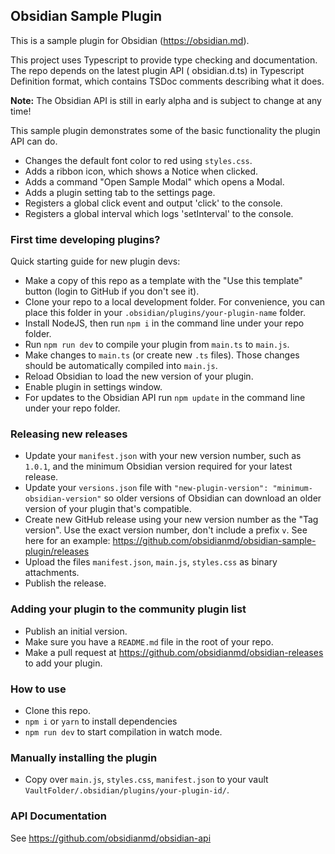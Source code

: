 ## Obsidian Sample Plugin

This is a sample plugin for Obsidian (https://obsidian.md).

This project uses Typescript to provide type checking and documentation. The repo depends on the latest plugin API (
obsidian.d.ts) in Typescript Definition format, which contains TSDoc comments describing what it does.

**Note:** The Obsidian API is still in early alpha and is subject to change at any time!

This sample plugin demonstrates some of the basic functionality the plugin API can do.

- Changes the default font color to red using `styles.css`.
- Adds a ribbon icon, which shows a Notice when clicked.
- Adds a command "Open Sample Modal" which opens a Modal.
- Adds a plugin setting tab to the settings page.
- Registers a global click event and output 'click' to the console.
- Registers a global interval which logs 'setInterval' to the console.

### First time developing plugins?

Quick starting guide for new plugin devs:

- Make a copy of this repo as a template with the "Use this template" button (login to GitHub if you don't see it).
- Clone your repo to a local development folder. For convenience, you can place this folder in
  your `.obsidian/plugins/your-plugin-name` folder.
- Install NodeJS, then run `npm i` in the command line under your repo folder.
- Run `npm run dev` to compile your plugin from `main.ts` to `main.js`.
- Make changes to `main.ts` (or create new `.ts` files). Those changes should be automatically compiled into `main.js`.
- Reload Obsidian to load the new version of your plugin.
- Enable plugin in settings window.
- For updates to the Obsidian API run `npm update` in the command line under your repo folder.

### Releasing new releases

- Update your `manifest.json` with your new version number, such as `1.0.1`, and the minimum Obsidian version required
  for your latest release.
- Update your `versions.json` file with `"new-plugin-version": "minimum-obsidian-version"` so older versions of Obsidian
  can download an older version of your plugin that's compatible.
- Create new GitHub release using your new version number as the "Tag version". Use the exact version number, don't
  include a prefix `v`. See here for an example: https://github.com/obsidianmd/obsidian-sample-plugin/releases
- Upload the files `manifest.json`, `main.js`, `styles.css` as binary attachments.
- Publish the release.

### Adding your plugin to the community plugin list

- Publish an initial version.
- Make sure you have a `README.md` file in the root of your repo.
- Make a pull request at https://github.com/obsidianmd/obsidian-releases to add your plugin.

### How to use

- Clone this repo.
- `npm i` or `yarn` to install dependencies
- `npm run dev` to start compilation in watch mode.

### Manually installing the plugin

- Copy over `main.js`, `styles.css`, `manifest.json` to your vault `VaultFolder/.obsidian/plugins/your-plugin-id/`.

### API Documentation

See https://github.com/obsidianmd/obsidian-api
